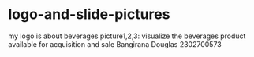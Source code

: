 # logo-and-slide-pictures
my logo is about beverages
picture1,2,3: visualize the beverages product available for acquisition and sale
Bangirana Douglas 2302700573 
